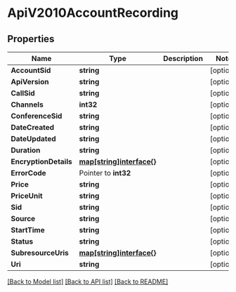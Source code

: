 # ApiV2010AccountRecording

## Properties

Name | Type | Description | Notes
------------ | ------------- | ------------- | -------------
**AccountSid** | **string** |  | [optional] 
**ApiVersion** | **string** |  | [optional] 
**CallSid** | **string** |  | [optional] 
**Channels** | **int32** |  | [optional] 
**ConferenceSid** | **string** |  | [optional] 
**DateCreated** | **string** |  | [optional] 
**DateUpdated** | **string** |  | [optional] 
**Duration** | **string** |  | [optional] 
**EncryptionDetails** | [**map[string]interface{}**](.md) |  | [optional] 
**ErrorCode** | Pointer to **int32** |  | [optional] 
**Price** | **string** |  | [optional] 
**PriceUnit** | **string** |  | [optional] 
**Sid** | **string** |  | [optional] 
**Source** | **string** |  | [optional] 
**StartTime** | **string** |  | [optional] 
**Status** | **string** |  | [optional] 
**SubresourceUris** | [**map[string]interface{}**](.md) |  | [optional] 
**Uri** | **string** |  | [optional] 

[[Back to Model list]](../README.md#documentation-for-models) [[Back to API list]](../README.md#documentation-for-api-endpoints) [[Back to README]](../README.md)


